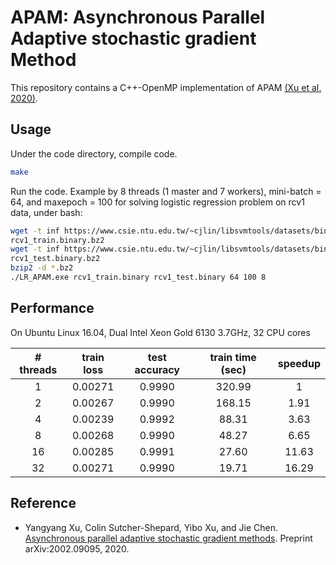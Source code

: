 # APAM: Asynchronous Parallel Adaptive stochastic gradient Method

This repository contains a C++-OpenMP implementation of APAM [(Xu et al. 2020)](#Xu2020).


## Usage

Under the code directory, compile code. 

```sh
make 
```

Run the code. Example by 8 threads (1 master and 7 workers), mini-batch = 64, and maxepoch = 100 for solving logistic regression problem on rcv1 data, under bash:

```sh
wget -t inf https://www.csie.ntu.edu.tw/~cjlin/libsvmtools/datasets/binary/
rcv1_train.binary.bz2
wget -t inf https://www.csie.ntu.edu.tw/~cjlin/libsvmtools/datasets/binary/
rcv1_test.binary.bz2
bzip2 -d *.bz2
./LR_APAM.exe rcv1_train.binary rcv1_test.binary 64 100 8
```

## Performance

On Ubuntu Linux 16.04, Dual Intel Xeon Gold 6130 3.7GHz, 32 CPU cores

|# threads | train loss | test accuracy | train time (sec) | speedup|
| :-------: | :---------: | :-----------: | :--------------: | :-----: |
| 1           | 0.00271   | 0.9990       | 320.99            | 1        |
| 2           | 0.00267   | 0.9990       | 168.15            | 1.91   |
| 4           | 0.00239   | 0.9992       | 88.31              | 3.63   |
| 8           | 0.00268   | 0.9990       | 48.27              | 6.65   |
| 16         | 0.00285   | 0.9991       | 27.60              | 11.63 |
| 32         | 0.00271   | 0.9990       | 19.71              | 16.29 |

## Reference

- <a name="Xu2020"></a>Yangyang Xu, Colin Sutcher-Shepard, Yibo Xu, and Jie Chen. [Asynchronous parallel adaptive stochastic gradient methods](https://arxiv.org/abs/2002.09095). Preprint arXiv:2002.09095, 2020.
